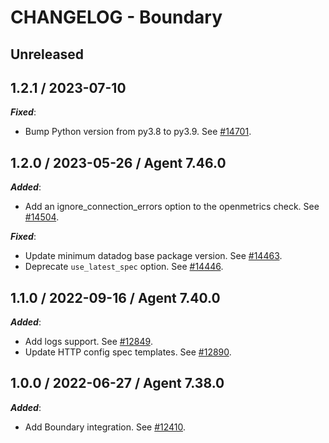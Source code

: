 # CHANGELOG - Boundary

## Unreleased

## 1.2.1 / 2023-07-10

***Fixed***:

* Bump Python version from py3.8 to py3.9. See [#14701](https://github.com/DataDog/integrations-core/pull/14701).

## 1.2.0 / 2023-05-26 / Agent 7.46.0

***Added***:

* Add an ignore_connection_errors option to the openmetrics check. See [#14504](https://github.com/DataDog/integrations-core/pull/14504).

***Fixed***:

* Update minimum datadog base package version. See [#14463](https://github.com/DataDog/integrations-core/pull/14463).
* Deprecate `use_latest_spec` option. See [#14446](https://github.com/DataDog/integrations-core/pull/14446).

## 1.1.0 / 2022-09-16 / Agent 7.40.0

***Added***:

* Add logs support. See [#12849](https://github.com/DataDog/integrations-core/pull/12849).
* Update HTTP config spec templates. See [#12890](https://github.com/DataDog/integrations-core/pull/12890).

## 1.0.0 / 2022-06-27 / Agent 7.38.0

***Added***:

* Add Boundary integration. See [#12410](https://github.com/DataDog/integrations-core/pull/12410).
